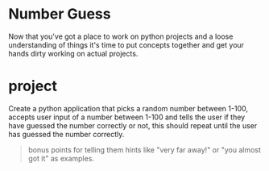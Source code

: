 # Number Guess

Now that you've got a place to work on python projects and a loose understanding of things it's time to put concepts together and get your hands dirty working on actual projects. 

# project

Create a python application that picks a random number between 1-100, accepts user input of a number between 1-100 and tells the user if they have guessed the number correctly or not, this should repeat until the user has guessed the number correctly.

> bonus points for telling them hints like "very far away!" or "you almost got it" as examples.